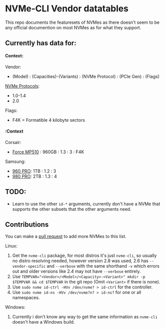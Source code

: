 # NVMe-CLI Vendor datatables

This repo documents the featuresets of NVMes as there doesn't seem to be any official documention on most NVMes as for what they support.

## Currently has data for:

#### Context:

Vendor:
* (Model) : (Capacities)-(Variants) : (NVMe Protocol) : (PCIe Gen) : (Flags)

[NVMe Protocols](https://nvmexpress.org/specification/nvm-express-base-specification):
* 1.0-1.4
* 2.0

Flags:
* F4K = Formatible 4 kilobyte sectors

#### :Context

Corsair:
* [Force MP510](https://pcpartpicker.com/product/BVbCmG/corsair-mp510-960-gb-m2-2280-nvme-solid-state-drive-cssd-f960gbmp510b) : 960GB : 1.3 : 3 : F4K

Samsung:
* [960 PRO](https://pcpartpicker.com/product/C3mxFT/samsung-960-pro-10tb-m2-2280-solid-state-drive-mz-v6p1t0bw): 1TB : 1.2 : 3
* [980 PRO](https://pcpartpicker.com/product/f3cRsY/samsung-980-pro-2-tb-m2-2280-nvme-solid-state-drive-mz-v8p2t0bam): 2TB : 1.3 : 4

## TODO:

* Learn to use the other `id-*` arguments, currently don't have a NVMe that supports the other subsets that the other arguments need.

## Contributions
You can make a [pull request](https://docs.github.com/en/pull-requests/collaborating-with-pull-requests/proposing-changes-to-your-work-with-pull-requests/creating-a-pull-request) to add more NVMes to this list.

Linux:
1. Get the `nvme-cli` package, for most distros it's just `nvme-cli`, so usually no distro resolving needed, however version 2.8 was used, 2.6 has `--vendor-specific` and `--verbose` with the same shorthand `-v` which errors out and older versions like 2.4 may not have `--verbose` entirely.
2. Use `TEMPVAR="<Vendor>/<Model>/<Capacity>-<Variant>" mkdir -p $TEMPVAR && cd $TEMPVAR` in the git repo (Omit `<Variant>` if there is none).
3. Use `sudo nvme id-ctrl -HVv /dev/nvme? > id-ctrl` for the controller.
4. Use `sudo nvme id-ns -HVv /dev/nvme?n? > id-ns?` for one or all namespaces.

Windows:
1. Currently i don't know any way to get the same information as `nvme-cli` doesn't have a Windows build.
